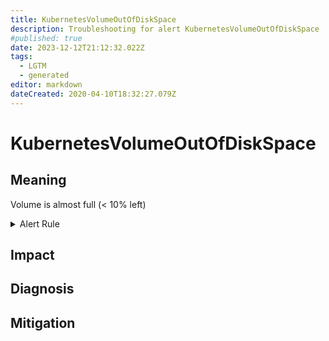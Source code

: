 ```yaml
---
title: KubernetesVolumeOutOfDiskSpace
description: Troubleshooting for alert KubernetesVolumeOutOfDiskSpace
#published: true
date: 2023-12-12T21:12:32.022Z
tags: 
  - LGTM
  - generated
editor: markdown
dateCreated: 2020-04-10T18:32:27.079Z
---
```


# KubernetesVolumeOutOfDiskSpace

## Meaning
[//]: # "Short paragraph that explains what the alert means"
Volume is almost full (< 10% left)

<details>
  <summary>Alert Rule</summary>

{{% rule "kubernetes/kubestate-exporter.yml" "KubernetesVolumeOutOfDiskSpace" %}}

<!-- Rule when generated

```yaml
alert: KubernetesVolumeOutOfDiskSpace
expr: kubelet_volume_stats_available_bytes / kubelet_volume_stats_capacity_bytes * 100 < 10
for: 2m
labels:
    severity: warning
annotations:
    summary: Kubernetes Volume out of disk space (instance {{ $labels.instance }})
    description: |-
        Volume is almost full (< 10% left)
          VALUE = {{ $value }}
          LABELS = {{ $labels }}
    runbook: https://github.com/srerun/prometheus-alerts/blob/main/content/runbooks/kubestate-exporter/KubernetesVolumeOutOfDiskSpace.md

```

-->

</details>


## Impact
[//]: # "What could / will happen if the alert is not addressed"



## Diagnosis
[//]: # "Steps to take to identify the cause of the problem"



## Mitigation
[//]: # "The steps necessary to resolve the alert"
